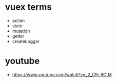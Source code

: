 # vuex terms

- action
- state
- mutation
- getter
- createLogger

# youtube

- https://www.youtube.com/watch?v=_2_C9j-8CtM

